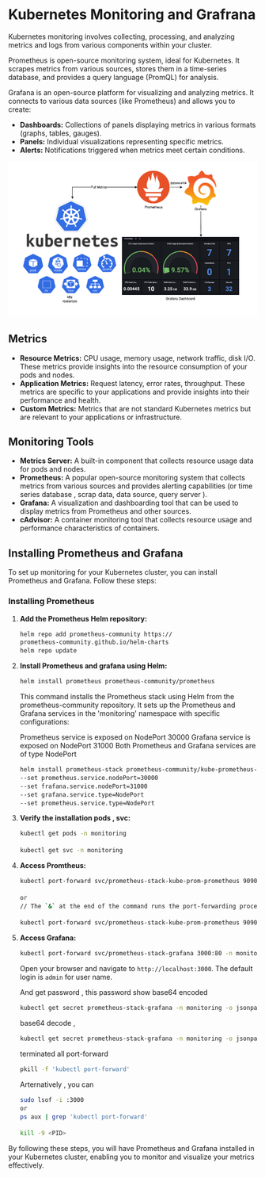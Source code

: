 # Kubernetes Monitoring and Grafrana 

Kubernetes monitoring involves collecting, processing, and analyzing metrics and logs from various components within your cluster.

Prometheus is open-source monitoring system, ideal for Kubernetes. It scrapes metrics from various sources, stores them in a time-series database, and provides a query language (PromQL) for analysis.

Grafana is an open-source platform for visualizing and analyzing metrics. It connects to various data sources (like Prometheus) and allows you to create:

* **Dashboards:** Collections of panels displaying metrics in various formats (graphs, tables, gauges).
* **Panels:** Individual visualizations representing specific metrics.
* **Alerts:** Notifications triggered when metrics meet certain conditions.

<kbd>![image](/img/prometheus%20_vs_grafrana.png)</kbd>


## Metrics

* **Resource Metrics:**  CPU usage, memory usage, network traffic, disk I/O. These metrics provide insights into the resource consumption of your pods and nodes.
* **Application Metrics:** Request latency, error rates, throughput. These metrics are specific to your applications and provide insights into their performance and health.
* **Custom Metrics:**  Metrics that are not standard Kubernetes metrics but are relevant to your applications or infrastructure.

## Monitoring Tools

* **Metrics Server:**  A built-in component that collects resource usage data for pods and nodes.
* **Prometheus:** A popular open-source monitoring system that collects metrics from various sources and provides alerting capabilities  (or time series database , scrap data, data source, query server ).
* **Grafana:**  A visualization and dashboarding tool that can be used to display metrics from Prometheus and other sources.
* **cAdvisor:**  A container monitoring tool that collects resource usage and performance characteristics of containers.

## Installing Prometheus and Grafana

To set up monitoring for your Kubernetes cluster, you can install Prometheus and Grafana. Follow these steps:

### Installing Prometheus

1. **Add the Prometheus Helm repository:**
    ```sh
    helm repo add prometheus-community https://
    prometheus-community.github.io/helm-charts
    helm repo update
    ```

2. **Install Prometheus and grafana using Helm:**
    ```sh
    helm install prometheus prometheus-community/prometheus
    ```
    This command installs the Prometheus stack using Helm from the prometheus-community repository. It sets up the Prometheus and Grafana services in the 'monitoring' namespace with specific configurations:

    Prometheus service is exposed on NodePort 30000
    Grafana service is exposed on NodePort 31000
    Both Prometheus and Grafana services are of type NodePort
    
    ```sh
    helm install prometheus-stack prometheus-community/kube-prometheus-stack --namespace monitoring 
    --set prometheus.service.nodePort=30000 
    --set frafana.service.nodePort=31000 
    --set grafana.service.type=NodePort 
    --set prometheus.service.type=NodePort 
    ```

3. **Verify the installation pods , svc:**
    ```sh
    kubectl get pods -n monitoring
    
    kubectl get svc -n monitoring
    ```
4. **Access Promtheus:**
    ```sh
    kubectl port-forward svc/prometheus-stack-kube-prom-prometheus 9090:9090 -n monitoring

    or 
    // The `&` at the end of the command runs the port-forwarding process in the background.

    kubectl port-forward svc/prometheus-stack-kube-prom-prometheus 9090:9090 -n monitoring &

    ```

4. **Access Grafana:**
    ```sh
    kubectl port-forward svc/prometheus-stack-grafana 3000:80 -n monitoring &
    ```

    Open your browser and navigate to `http://localhost:3000`. The default login is `admin` for user name.

    And get password , this password show base64 encoded 
    ```sh
    kubectl get secret prometheus-stack-grafana -n monitoring -o jsonpath="{.data.admin-password}"
    ```
    base64 decode , 
  
    ```sh 
    kubectl get secret prometheus-stack-grafana -n monitoring -o jsonpath="{.data.admin-password}" | base64 --decode
    ```

    terminated all port-forward 

    ```sh
    pkill -f 'kubectl port-forward'
    ```
    Arternatively , you can 
    ```sh 
    sudo lsof -i :3000
    or
    ps aux | grep 'kubectl port-forward'

    kill -9 <PID>
    ```
By following these steps, you will have Prometheus and Grafana installed in your Kubernetes cluster, enabling you to monitor and visualize your metrics effectively.
